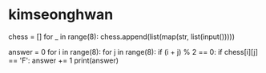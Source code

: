 # kimseonghwan

chess = []
for _ in range(8):
    chess.append(list(map(str, list(input()))))

answer = 0
for i in range(8):
    for j in range(8):
        if (i + j) % 2 == 0:
            if chess[i][j] == 'F':
                answer += 1
print(answer)
